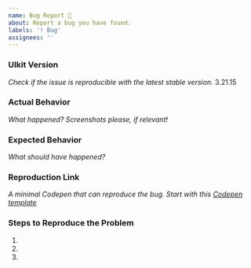 ```yaml
---
name: Bug Report 🐛
about: Report a bug you have found.
labels: '! Bug'
assignees: ''
---
```


<!--

👋 Hi, thank you for using UIKit!

Please open an issues only for a bug report or feature request. Make sure no one else has already opened a similar issue. If you need help or have questions about UIkit, there are few places to start:

- Search our public documentation: https://getuikit.com/docs
- Ask the community in the Discord chat: https://discord.gg/NEt4Pv7
- Look for an answer on Stack Overflow: https://stackoverflow.com/questions/ask?tags=getuikit

-->

### UIkit Version

_Check if the issue is reproducible with the latest stable version._
3.21.15

### Actual Behavior

_What happened? Screenshots please, if relevant!_

### Expected Behavior

_What should have happened?_

### Reproduction Link

_A minimal Codepen that can reproduce the bug. Start with this [Codepen template](http://codepen.io/anon/pen/XMpryM)_

### Steps to Reproduce the Problem

1.
2.
3.
